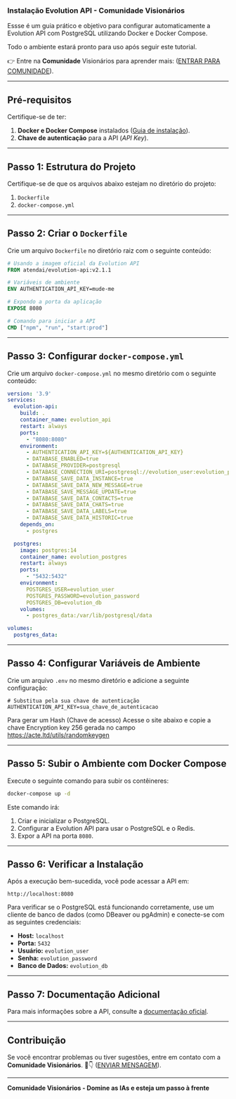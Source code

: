 ### Instalação Evolution API - Comunidade Visionários

Essse é um guia prático e objetivo para configurar automaticamente a Evolution API com PostgreSQL utilizando Docker e Docker Compose. 

Todo o ambiente estará pronto para uso após seguir este tutorial.

👉 Entre na **Comunidade** Visionários para aprender mais: ([ENTRAR PARA COMUNIDADE](https://nathanconde.com/comunidade_visionarios)).

---

## Pré-requisitos

Certifique-se de ter:

1. **Docker e Docker Compose** instalados ([Guia de instalação](https://docs.docker.com/get-docker/)).
2. **Chave de autenticação** para a API (*API Key*).

---

## Passo 1: Estrutura do Projeto

Certifique-se de que os arquivos abaixo estejam no diretório do projeto:

1. `Dockerfile`
2. `docker-compose.yml`

---

## Passo 2: Criar o `Dockerfile`

Crie um arquivo `Dockerfile` no diretório raiz com o seguinte conteúdo:

```dockerfile
# Usando a imagem oficial da Evolution API
FROM atendai/evolution-api:v2.1.1

# Variáveis de ambiente
ENV AUTHENTICATION_API_KEY=mude-me

# Expondo a porta da aplicação
EXPOSE 8080

# Comando para iniciar a API
CMD ["npm", "run", "start:prod"]
```

---

## Passo 3: Configurar `docker-compose.yml`

Crie um arquivo `docker-compose.yml` no mesmo diretório com o seguinte conteúdo:

```yaml
version: '3.9'
services:
  evolution-api:
    build: .
    container_name: evolution_api
    restart: always
    ports:
      - "8080:8080"
    environment:
      - AUTHENTICATION_API_KEY=${AUTHENTICATION_API_KEY}
      - DATABASE_ENABLED=true
      - DATABASE_PROVIDER=postgresql
      - DATABASE_CONNECTION_URI=postgresql://evolution_user:evolution_password@postgres:5432/evolution_db
      - DATABASE_SAVE_DATA_INSTANCE=true
      - DATABASE_SAVE_DATA_NEW_MESSAGE=true
      - DATABASE_SAVE_MESSAGE_UPDATE=true
      - DATABASE_SAVE_DATA_CONTACTS=true
      - DATABASE_SAVE_DATA_CHATS=true
      - DATABASE_SAVE_DATA_LABELS=true
      - DATABASE_SAVE_DATA_HISTORIC=true
    depends_on:
      - postgres

  postgres:
    image: postgres:14
    container_name: evolution_postgres
    restart: always
    ports:
      - "5432:5432"
    environment:
      POSTGRES_USER=evolution_user
      POSTGRES_PASSWORD=evolution_password
      POSTGRES_DB=evolution_db
    volumes:
      - postgres_data:/var/lib/postgresql/data

volumes:
  postgres_data:
```

---

## Passo 4: Configurar Variáveis de Ambiente

Crie um arquivo `.env` no mesmo diretório e adicione a seguinte configuração:

```env
# Substitua pela sua chave de autenticação
AUTHENTICATION_API_KEY=sua_chave_de_autenticacao
```

Para gerar um Hash (Chave de acesso) 
Acesse o site abaixo e copie a chave Encryption key 256 gerada no campo
https://acte.ltd/utils/randomkeygen

---

## Passo 5: Subir o Ambiente com Docker Compose

Execute o seguinte comando para subir os contêineres:

```bash
docker-compose up -d
```

Este comando irá:

1. Criar e inicializar o PostgreSQL.
2. Configurar a Evolution API para usar o PostgreSQL e o Redis.
3. Expor a API na porta `8080`.

---

## Passo 6: Verificar a Instalação

Após a execução bem-sucedida, você pode acessar a API em:

```
http://localhost:8080
```

Para verificar se o PostgreSQL está funcionando corretamente, use um cliente de banco de dados (como DBeaver ou pgAdmin) e conecte-se com as seguintes credenciais:

- **Host:** `localhost`
- **Porta:** `5432`
- **Usuário:** `evolution_user`
- **Senha:** `evolution_password`
- **Banco de Dados:** `evolution_db`

---

## Passo 7: Documentação Adicional

Para mais informações sobre a API, consulte a [documentação oficial](https://doc.evolution-api.com/v2/pt/get-started/introduction).

---

## Contribuição

Se você encontrar problemas ou tiver sugestões, entre em contato com a **Comunidade Visionários**. 🎉👇
([ENVIAR MENSAGEM](https://wa.me/5532999817168?text=Ol%C3%A1,%20gostaria%20de%20dar%20uma%20sugest%C3%A3o)).

---

**Comunidade Visionários - Domine as IAs e esteja um passo à frente**
